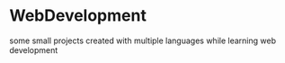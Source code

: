 # WebDevelopment
some small projects created with multiple languages while learning web development
